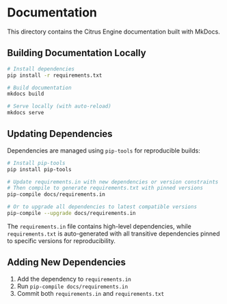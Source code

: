 # Documentation

This directory contains the Citrus Engine documentation built with MkDocs.

## Building Documentation Locally

```bash
# Install dependencies
pip install -r requirements.txt

# Build documentation
mkdocs build

# Serve locally (with auto-reload)
mkdocs serve
```

## Updating Dependencies

Dependencies are managed using `pip-tools` for reproducible builds:

```bash
# Install pip-tools
pip install pip-tools

# Update requirements.in with new dependencies or version constraints
# Then compile to generate requirements.txt with pinned versions
pip-compile docs/requirements.in

# Or to upgrade all dependencies to latest compatible versions
pip-compile --upgrade docs/requirements.in
```

The `requirements.in` file contains high-level dependencies, while `requirements.txt` is auto-generated with all transitive dependencies pinned to specific versions for reproducibility.

## Adding New Dependencies

1. Add the dependency to `requirements.in`
2. Run `pip-compile docs/requirements.in`
3. Commit both `requirements.in` and `requirements.txt`
